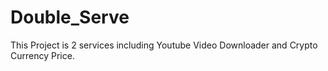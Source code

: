 # Double_Serve
This Project is 2 services including Youtube Video Downloader and Crypto Currency Price.
